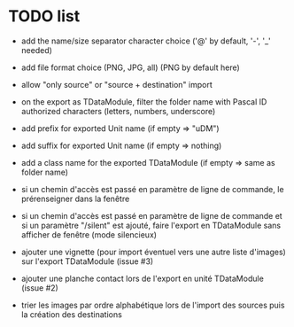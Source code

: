 # TODO list

* add the name/size separator character choice ('@' by default, '-', '_' needed)
* add file format choice (PNG, JPG, all) (PNG by default here)
* allow "only source" or "source + destination" import

* on the export as TDataModule, filter the folder name with Pascal ID authorized characters (letters, numbers, underscore)
* add prefix for exported Unit name (if empty => "uDM")
* add suffix for exported Unit name (if empty => nothing)
* add a class name for the exported TDataModule (if empty => same as folder name)

* si un chemin d'accès est passé en paramètre de ligne de commande, le prérenseigner dans la fenêtre

* si un chemin d'accès est passé en paramètre de ligne de commande et si un paramètre "/silent" est ajouté, faire l'export en TDataModule sans afficher de fenêtre (mode silencieux)

* ajouter une vignette (pour import éventuel vers une autre liste d'images) sur l'export TDataModule (issue #3)

* ajouter une planche contact lors de l'export en unité TDataModule (issue #2)

* trier les images par ordre alphabétique lors de l'import des sources puis la création des destinations
